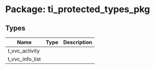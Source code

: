 # Package: ti_protected_types_pkg

## Types

| Name            | Type | Description |
| --------------- | ---- | ----------- |
| t_vvc_activity  |      |             |
| t_vvc_info_list |      |             |
